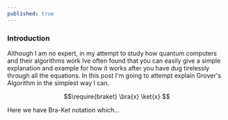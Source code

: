 ```yaml
---
published: true
---
```



### Introduction

Although I am no expert, in my attempt to study how quantum computers and their algorithms work Ive often found that you can easily give a simple explanation and example for how it works after you have dug tirelessly through all the equations. In this post I'm going to attempt explain Grover's Algorithm in the simplest way I can.

$$\require{braket} \bra{x} \ket{x} $$

Here we have Bra-Ket notation which...
